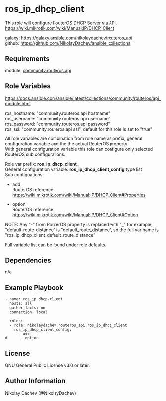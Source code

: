 ros_ip_dhcp_client
=========

This role will configure RouterOS DHCP Server via API.  
https://wiki.mikrotik.com/wiki/Manual:IP/DHCP_Client  

galaxy: https://galaxy.ansible.com/nikolaydachev/routeros_api  
github: https://github.com/NikolayDachev/ansible_collections  

Requirements
------------

module: [community.routeros.api](https://galaxy.ansible.com/community/routeros)  

Role Variables
--------------

https://docs.ansible.com/ansible/latest/collections/community/routeros/api_module.html  

ros_hostname: "community.routeros.api hostname"  
ros_username: "community.routeros.api username"  
ros_password: "community.routeros.api password"  
ros_ssl: "community.routeros.api ssl", default for this role is set to "true"  

All role variables are combination from role name as prefix, general configuration variable and the the actual RouterOS property.  
With general configuration variable this role can configure only selected RouterOS sub configurations.  

Role var prefix: **ros_ip_dhcp_client_**  
General configuration variable: **ros_ip_dhcp_client_config** type list  
Sub configuations:  
- add  
  RouterOS reference: https://wiki.mikrotik.com/wiki/Manual:IP/DHCP_Client#Properties  

- option  
  RouterOS reference: https://wiki.mikrotik.com/wiki/Manual:IP/DHCP_Client#Option  

NOTE: Any "-" from RouterOS property is replaced with "_" for example, "default-route-distance" is "default_route_distance", so the full var name is "ros_ip_dhcp_client_default_route_distance"  

Full variable list can be found under role defaults.  

Dependencies
------------

n/a

Example Playbook
----------------
```
- name: ros ip dhcp-client 
  hosts: all
  gather_facts: no
  connection: local

  roles:
  - role: nikolaydachev.routeros_api.ros_ip_dhcp_client
    ros_ip_dhcp_client_config:
      - add
#      - option
```
License
-------

GNU General Public License v3.0 or later.

Author Information
------------------

Nikolay Dachev (@NikolayDachev)
